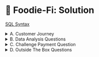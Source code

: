 # 🥑 Foodie-Fi: Solution

[SQL Syntax](https://github.com/Chicong00/8-week-SQL-challenge/blob/0dd8668f836e07d9008205bbaf720c2f9677b702/Case%20Study%20%233%20-%20Foodie-Fi/Foodie-Fi.sql)

<details>
<summary>
A. Customer Journey
</summary> 
Based off the 8 sample customers provided in the sample from the subscriptions table, write a brief description about each customer’s onboarding journey.

````sql
select s.*,p.plan_name,p.price
from foodie_fi.subscriptions s 
join foodie_fi.plans p 
on s.plan_id = p.plan_id 
where customer_id in (1,4,6,23,49,58,79,80)
order by customer_id;
````
**Steps**
1. Choose 8 random customers and analyze behavior of them
2. Which plan did they use ? Did they upgrade plan after use free trial ?

|customer_id|plan_id|start_date|plan_name|price|
|---|---|---|---|---|
|1|0|2020-08-01|trial|0.00|
|1|1|2020-08-08|basic monthly|9.90|

Customer_id 1 started with a trial subscription and continued with a basic monthly subscription in 7 days after sign-up.

|customer_id|plan_id|start_date|plan_name|price|
|---|---|---|---|---|
|4|0|2020-01-17|trial|0.00|
|4|1|2020-01-24|basic monthly|9.90|
|4|4|2020-04-21|churn|NULL|

Customer_id 4 started with a trial subscription and continued with a basic monthly subscription in 7 days after sign-up and has churned in 3 months after that.

|customer_id|plan_id|start_date|plan_name|price|
|---|---|---|---|---|
|6|0|2020-12-23|trial|0.00|
|6|1|2020-12-30|basic monthly|9.90|
|6|4|2020-02-26|churn|NULL|

Customer_id 6 started with a trial subscription and continued with a basic monthly subscription in 7 days after sign-up and has churned in 2 months after that.

|customer_id|plan_id|start_date|plan_name|price|
|---|---|---|---|---|
|23|0|2020-05-13|trial|0.00|
|23|3|2020-05-20|pro annual|199.00|

Customer_id 23 started with a trial subscription and continued with a pro annual subscription in 7 days after sign-up.

|customer_id|plan_id|start_date|plan_name|price|
|---|---|---|---|---|
|49|0|2020-04-24|trial|0.00|
|49|2|2020-05-01|pro monthly|19.90|
|49|3|2020-08-01|pro annual|199.00|

Customer_id 49 started with a trial subscription and continued with a pro monthly subscription in 7 days after sign-up and has upgraded to a pro annual in 3 days after that.

|customer_id|plan_id|start_date|plan_name|price|
|---|---|---|---|---|
|58|0|2020-07-04|trial|0.00|
|58|1|2020-07-11|basic monthly|9.90|
|58|3|2020-09-24|pro annual|199.90|

Customer_id 58 started with a trial subscription and continued with a basic monthly subscription in 7 days after sign-up and has upgrade to a pro annual in 2 months 13 days after that.

|customer_id|plan_id|start_date|plan_name|price|
|---|---|---|---|---|
|79|0|2020-07-30|trial|0.00|
|79|2|2020-08-06|pro monthly|19.90|

Customer_id 79 started with a trial subscription and continued with a pro monthly subscription in 7 days after sign-up.

|customer_id|plan_id|start_date|plan_name|price|
|---|---|---|---|---|
|80|0|2020-09-23|trial|0.00|
|80|2|2020-09-30|pro monthly|19.90|
|80|4|2020-01-17|churn|NULL|

Customer_id 80 started with a trial subscription and continued with a pro monthly subscription in 7 days after sign-up and has churned in 3 months after that.

</details>

<details>
<summary>
B. Data Analysis Questions
</summary>
  
### 1. How many customers has Foodie-Fi ever had?
````sql
select count(distinct(customer_id)) customer_count
from foodie_fi.subscriptions;
````
|customer_count|
|---|
|1000|
  
### 2. What is the monthly distribution of trial plan start_date values for our dataset - use the start of the month as the group by value ?
````sql
select
    EXTRACT(month from start_date) month_number,
    count(distinct customer_id) trial_subs
from foodie_fi.subscriptions s 
join foodie_fi.plans p  
on s.plan_id = p.plan_id 
where plan_name = 'trial'
group by EXTRACT(month from start_date);
````
|month_number|trial_subs|
|---|---|  
|1|88|
|2|68|
|3|94|
|4|81|
|5|88|
|6|79|
|7|89|
|8|88|
|9|87|
|10|79|
|11|75|
|12|84|
  
### 3. What plan start_date values occur after the year 2020 for our dataset? Show the breakdown by count of events for each plan_name ?
  
````sql
with event21 AS (
  SELECT 
    plan_name,
    count(1) as event_count_2021
  FROM foodie_fi.subscriptions s 
  JOIN foodie_fi.plans p 
    ON s.plan_id = p.plan_id
  WHERE EXTRACT(YEAR FROM start_date) >= 2021
  GROUP BY plan_name
),
event20 AS (
  SELECT 
    plan_name,
    count(1) as event_count_2020
  FROM foodie_fi.subscriptions s 
  JOIN foodie_fi.plans p 
    ON s.plan_id = p.plan_id
  WHERE EXTRACT(YEAR FROM start_date) < 2021
  GROUP BY plan_name
)

SELECT 
  event20.plan_name, 
  event_count_2020, 
  event_count_2021 
FROM event20 
LEFT JOIN event21 
  ON event20.plan_name = event21.plan_name
ORDER BY event_count_2020 DESC;
````
|plan_name|event_count_2020|event_count_2021|    
|---|---|---|
|trial|1000|NULL|
|basic monthly|538|8|
|pro monthly|479|60|
|churn|236|71|
|pro annual|195|63| 
                               
### 4. What is the customer count and percentage of customers who have churned rounded to 1 decimal place ?

````sql
with churned_cte as
(select distinct s.*,plan_name
from foodie_fi.subscriptions s 
join foodie_fi.plans p 
on s.plan_id = p.plan_id 
where plan_name = 'churn')

select 
    count(*) churn_count,
    CAST(round((100.0*count(distinct customer_id)/(select count(distinct customer_id) from foodie_fi.subscriptions)),1) as FLOAT) as churn_percentage
from churned_cte;
````
|churn_count|churn_percentage|
|---|---|
|307|30.7|

### 5. How many customers have churned straight after their initial free trial - what percentage is this rounded to the nearest whole number ?

Create a rank column for each customer by start_date, then retrieve customer has plan_id = 4 (churned) and rank = 2 (after free trial)

````sql
with ranking AS
(SELECT  s.*,plan_name,
    ROW_NUMBER() over (partition by customer_id order by start_date) rank_
from foodie_fi.subscriptions s 
join foodie_fi.plans p 
on s.plan_id = p.plan_id)
 
select
    count(*) churn_count,
    round(100*count(*) / (select count(distinct customer_id) from foodie_fi.subscriptions),0) churn_percentage
from ranking
where plan_name = 'churn' and rank_= 2;
````
|churn_count|churn_percentage|
|---|---|
|92|9|

### 6. What is the number and percentage of customer plans after their initial free trial ?

Use the same approach of #5, to know the plan after the free trial -> create a rank column, where rank = 1 is the free trial, then rank = 2 is the plan after their initial free trial.

````sql
with ranking AS
(SELECT  
    s.*,plan_name,
    ROW_NUMBER() over (partition by customer_id order by start_date) rank_
from dbo.subscriptions s 
join dbo.plans p 
on s.plan_id = p.plan_id)
 
select
    plan_name next_plan,
    count(*) plan_count,
    convert(float,round(100.0*count(*) / (select count(distinct customer_id) from dbo.subscriptions),2)) plan_percentage
from ranking
where 
        plan_name = 'churn' and rank_= 2
    or  plan_name = 'basic monthly' and rank_=2
    or  plan_name = 'pro monthly' and rank_=2
    or  plan_name = 'pro annual' and rank_=2
group by plan_name
order by plan_percentage desc
````
|next_plan|plan_count|plan_percentage|    
|---|---|---|
|basic monthly|546|54.6|
|pro monthly|325|32.5|
|churn|92|9.2|
|pro annual|37|3.7|
  
### 7. What is the customer count and percentage breakdown of all 5 plan_name values at 2020-12-31?

Use the same approach of #5, to count the number of customers by plan at 2020-12-31 -> Create a rank column and sort by descending start date -> Know the latest plan the user is using as of 12-31-2020 by rank = 1

````sql
with cte as 
(select
    s.*,
    plan_name,
    price,
    rank() over (partition by customer_id order by start_date desc) as rank_
from foodie_fi.subscriptions s 
join foodie_fi.plans p 
on s.plan_id = p.plan_id 
where start_date <= '2020-12-31'
order by 1 desc)

SELECT
    plan_name,
    count(1) customer_count,
    CAST(round(100.0*count(*)/(select count(distinct customer_id) from cte),1) AS FLOAT) percentage_of_plans
from cte
where rank_ = 1
group by plan_name
order by 3 desc;
````
|plan_name|customer_count|percentage_of_plans|    
|---|---|---|
|pro monthly|326|32.6|
|churn|236|23.6|
|basic monthly|224|22.4|
|pro annual|195|19.5|
|trial|19|1.9|
  
### 8. How many customers have upgraded to an annual plan in 2020 ?
````sql
SELECT 
    count(distinct customer_id) pro_annual_customers
from foodie_fi.subscriptions s  
join foodie_fi.plans p 
on s.plan_id = p.plan_id
where plan_name = 'pro annual' and EXTRACT('YEAR' FROM start_date) = 2020;
````
|pro_annual_customers|
|---|
|195|

### 9. How many days on average does it take for a customer to an annual plan from the day they join Foodie-Fi ?

The question doesn't ask for a detailed plan from the date the customer joined, so I assume I just need to count the days from the first day to the first day of the annual plan.

````sql
with annual AS
(
select customer_id, start_date annual_date
from foodie_fi.subscriptions
where plan_id = 3
), 
trial as 
(
select customer_id, start_date trial_date
from foodie_fi.subscriptions
where plan_id = 0
)

select 
  ROUND(AVG(annual_date - trial_date )) avg_days_to_annual
from trial t 
join annual a 
on t.customer_id = a.customer_id;
````
|avg_days_to_annual|
|---|
|105|

### 10. Can you further breakdown this average value into 30 day periods (i.e. 0-30 days, 31-60 days etc) ?
````sql
WITH annual AS (
  SELECT customer_id, start_date AS annual_date
  FROM foodie_fi.subscriptions
  WHERE plan_id = 3
),
trial AS (
  SELECT customer_id, start_date AS trial_date
  FROM foodie_fi.subscriptions
  WHERE plan_id = 0
)
SELECT period, total_customers
FROM (
  SELECT
    CASE 
      WHEN ROUND(annual_date - trial_date) <= 30 THEN '0 - 30'
      WHEN ROUND(annual_date - trial_date) <= 60 THEN '31 - 60'
      WHEN ROUND(annual_date - trial_date) <= 90 THEN '61 - 90'
      WHEN ROUND(annual_date - trial_date) <= 120 THEN '91 - 120'
      WHEN ROUND(annual_date - trial_date) <= 150 THEN '121 - 150'
      WHEN ROUND(annual_date - trial_date) <= 180 THEN '151 - 180'
      WHEN ROUND(annual_date - trial_date) <= 210 THEN '181 - 210'
      WHEN ROUND(annual_date - trial_date) <= 240 THEN '211 - 240'
      WHEN ROUND(annual_date - trial_date) <= 270 THEN '241 - 270'
      WHEN ROUND(annual_date - trial_date) <= 300 THEN '271 - 300'
      WHEN ROUND(annual_date - trial_date) <= 330 THEN '301 - 330'
      WHEN ROUND(annual_date - trial_date) <= 360 THEN '331 - 360'
      ELSE '361+'
    END AS period,
    COUNT(*) AS total_customers
  FROM trial t
  JOIN annual a ON t.customer_id = a.customer_id
  GROUP BY period
) sub
ORDER BY 
  CASE 
    WHEN period = '0 - 30' THEN 1
    WHEN period = '31 - 60' THEN 2
    WHEN period = '61 - 90' THEN 3
    WHEN period = '91 - 120' THEN 4
    WHEN period = '121 - 150' THEN 5
    WHEN period = '151 - 180' THEN 6
    WHEN period = '181 - 210' THEN 7
    WHEN period = '211 - 240' THEN 8
    WHEN period = '241 - 270' THEN 9
    WHEN period = '271 - 300' THEN 10
    WHEN period = '301 - 330' THEN 11
    WHEN period = '331 - 360' THEN 12
    ELSE 13
  END;
````
| period    | total_customers |
|-----------|-----------------|
| 0 - 30    | 49              |
| 31 - 60   | 24              |
| 61 - 90   | 34              |
| 91 - 120  | 35              |
| 121 - 150 | 42              |
| 151 - 180 | 36              |
| 181 - 210 | 26              |
| 211 - 240 | 4               |
| 241 - 270 | 5               |
| 271 - 300 | 1               |
| 301 - 330 | 1               |
| 331 - 360 | 1               |

### 11. How many customers downgraded from a pro monthly to a basic monthly plan in 2020 ?

Use the same logic as #09, I will join the pro monthly plan with the basic monthly plan together, then retrieve records with the start_date of the basic monthly > pro monthly

````sql
with pro_mon as
(
SELECT  
    s.customer_id,plan_name, start_date
FROM foodie_fi.subscriptions s
JOIN foodie_fi.plans p
ON s.plan_id = p.plan_id
where plan_name = 'pro monthly'
)
, basic_mon as
(
SELECT  
    s.customer_id,plan_name, start_date
FROM foodie_fi.subscriptions s
JOIN foodie_fi.plans p
ON s.plan_id = p.plan_id
WHERE plan_name = 'basic monthly'
)
SELECT count(*) downgraded
FROM pro_mon p
JOIN basic_mon b
ON p.customer_id = b.customer_id
WHERE p.start_date < b.start_date
AND EXTRACT(YEAR FROM p.start_date) = 2020;
````
|downgraded|
|---|
|0|

</details>

<details>
<summary>
C. Challenge Payment Question
</summary>
The Foodie-Fi team wants you to create a new payments table for the year 2020 that includes amounts paid by each customer in the subscriptions table with the following requirements:

- monthly payments always occur on the same day of month as the original start_date of any monthly paid plan
- upgrades from basic to monthly or pro plans are reduced by the current paid amount in that month and start immediately
- upgrades from pro monthly to pro annual are paid at the end of the current billing period and also starts at the end of the month period
- once a customer churns they will no longer make payments

```sql

```

</details>

<details>
<summary>
D. Outside The Box Questions
</summary>

### 1. How would you calculate the rate of growth for Foodie-Fi?
````sql
with cte as (
SELECT
    EXTRACT(YEAR FROM s.start_date) as year,
    EXTRACT(MONTH FROM s.start_date) as month,
    plan_name,
    COUNT(DISTINCT customer_id) current_customer_count
FROM foodie_fi.subscriptions s
JOIN foodie_fi.plans p ON s.plan_id = p.plan_id
GROUP BY 1,2,3
)
SELECT
    year,
    month,
    plan_name,
    current_customer_count,
    LAG(current_customer_count, 1) OVER (PARTITION BY plan_name ORDER BY year, month) AS past_customer_count,
    ROUND((current_customer_count - LAG(current_customer_count, 1) OVER (PARTITION BY plan_name ORDER BY year, month)) * 100.0 / NULLIF(LAG(current_customer_count, 1) OVER (PARTITION BY plan_name ORDER BY year, month), 0), 2) AS growth_percentage
FROM cte
ORDER BY plan_name, year, month;
````
<details>
<summary> Table result </summary>

| year | month | plan_name     | current_customer_count | past_customer_count | growth_percentage |
|------|-------|---------------|------------------------|---------------------|-------------------|
| 2020 | 1     | basic monthly | 31                     |                     |                   |
| 2020 | 2     | basic monthly | 37                     | 31                  | 19.35             |
| 2020 | 3     | basic monthly | 49                     | 37                  | 32.43             |
| 2020 | 4     | basic monthly | 43                     | 49                  | -12.24            |
| 2020 | 5     | basic monthly | 53                     | 43                  | 23.26             |
| 2020 | 6     | basic monthly | 51                     | 53                  | -3.77             |
| 2020 | 7     | basic monthly | 44                     | 51                  | -13.73            |
| 2020 | 8     | basic monthly | 54                     | 44                  | 22.73             |
| 2020 | 9     | basic monthly | 38                     | 54                  | -29.63            |
| 2020 | 10    | basic monthly | 46                     | 38                  | 21.05             |
| 2020 | 11    | basic monthly | 49                     | 46                  | 6.52              |
| 2020 | 12    | basic monthly | 43                     | 49                  | -12.24            |
| 2021 | 1     | basic monthly | 8                      | 43                  | -81.4             |
| 2020 | 1     | churn         | 9                      |                     |                   |
| 2020 | 2     | churn         | 9                      | 9                   | 0                 |
| 2020 | 3     | churn         | 13                     | 9                   | 44.44             |
| 2020 | 4     | churn         | 18                     | 13                  | 38.46             |
| 2020 | 5     | churn         | 21                     | 18                  | 16.67             |
| 2020 | 6     | churn         | 19                     | 21                  | -9.52             |
| 2020 | 7     | churn         | 28                     | 19                  | 47.37             |
| 2020 | 8     | churn         | 13                     | 28                  | -53.57            |
| 2020 | 9     | churn         | 23                     | 13                  | 76.92             |
| 2020 | 10    | churn         | 26                     | 23                  | 13.04             |
| 2020 | 11    | churn         | 32                     | 26                  | 23.08             |
| 2020 | 12    | churn         | 25                     | 32                  | -21.88            |
| 2021 | 1     | churn         | 19                     | 25                  | -24               |
| 2021 | 2     | churn         | 18                     | 19                  | -5.26             |
| 2021 | 3     | churn         | 21                     | 18                  | 16.67             |
| 2021 | 4     | churn         | 13                     | 21                  | -38.1             |
| 2020 | 1     | pro annual    | 2                      |                     |                   |
| 2020 | 2     | pro annual    | 5                      | 2                   | 150               |
| 2020 | 3     | pro annual    | 7                      | 5                   | 40                |
| 2020 | 4     | pro annual    | 11                     | 7                   | 57.14             |
| 2020 | 5     | pro annual    | 13                     | 11                  | 18.18             |
| 2020 | 6     | pro annual    | 16                     | 13                  | 23.08             |
| 2020 | 7     | pro annual    | 20                     | 16                  | 25                |
| 2020 | 8     | pro annual    | 24                     | 20                  | 20                |
| 2020 | 9     | pro annual    | 25                     | 24                  | 4.17              |
| 2020 | 10    | pro annual    | 32                     | 25                  | 28                |
| 2020 | 11    | pro annual    | 20                     | 32                  | -37.5             |
| 2020 | 12    | pro annual    | 20                     | 20                  | 0                 |
| 2021 | 1     | pro annual    | 24                     | 20                  | 20                |
| 2021 | 2     | pro annual    | 17                     | 24                  | -29.17            |
| 2021 | 3     | pro annual    | 9                      | 17                  | -47.06            |
| 2021 | 4     | pro annual    | 13                     | 9                   | 44.44             |
| 2020 | 1     | pro monthly   | 29                     |                     |                   |
| 2020 | 2     | pro monthly   | 29                     | 29                  | 0                 |
| 2020 | 3     | pro monthly   | 37                     | 29                  | 27.59             |
| 2020 | 4     | pro monthly   | 31                     | 37                  | -16.22            |
| 2020 | 5     | pro monthly   | 39                     | 31                  | 25.81             |
| 2020 | 6     | pro monthly   | 39                     | 39                  | 0                 |
| 2020 | 7     | pro monthly   | 40                     | 39                  | 2.56              |
| 2020 | 8     | pro monthly   | 56                     | 40                  | 40                |
| 2020 | 9     | pro monthly   | 52                     | 56                  | -7.14             |
| 2020 | 10    | pro monthly   | 47                     | 52                  | -9.62             |
| 2020 | 11    | pro monthly   | 32                     | 47                  | -31.91            |
| 2020 | 12    | pro monthly   | 48                     | 32                  | 50                |
| 2021 | 1     | pro monthly   | 26                     | 48                  | -45.83            |
| 2021 | 2     | pro monthly   | 12                     | 26                  | -53.85            |
| 2021 | 3     | pro monthly   | 15                     | 12                  | 25                |
| 2021 | 4     | pro monthly   | 7                      | 15                  | -53.33            |
| 2020 | 1     | trial         | 88                     |                     |                   |
| 2020 | 2     | trial         | 68                     | 88                  | -22.73            |
| 2020 | 3     | trial         | 94                     | 68                  | 38.24             |
| 2020 | 4     | trial         | 81                     | 94                  | -13.83            |
| 2020 | 5     | trial         | 88                     | 81                  | 8.64              |
| 2020 | 6     | trial         | 79                     | 88                  | -10.23            |
| 2020 | 7     | trial         | 89                     | 79                  | 12.66             |
| 2020 | 8     | trial         | 88                     | 89                  | -1.12             |
| 2020 | 9     | trial         | 87                     | 88                  | -1.14             |
| 2020 | 10    | trial         | 79                     | 87                  | -9.2              |
| 2020 | 11    | trial         | 75                     | 79                  | -5.06             |
| 2020 | 12    | trial         | 84                     | 75                  | 12                |


</details>

### 2. What key metrics would you recommend Foodie-Fi management to track over time to assess performance of their overall business?

- **Customer growth**: how many customers increase by monthly ? What does the ratio look like?
- **Conversion rate**: how many customers continue to use after free trial? What does the ratio look like?
- **Churn rate**: How many customers cancel the subscription by monthly? What does the ratio look like?

### 3. What are some key customer journeys or experiences that you would analyse further to improve customer retention?

- Customers who cancelled the subscription after trial
- Customers who upgraded the subscription:
	- From basic monthly to pro monthly
	- From basic monthly to pro annual

### 4. If the Foodie-Fi team were to create an exit survey shown to customers who wish to cancel their subscription, what questions would you include in the survey?

**General Reason for Cancellation**

1. What is the primary reason you are canceling your subscription?
- Price is not affordable
- Content not interesting
- Techinical issues
- Customer support
- Found a better alternative
- Temporary break
- Others (specify)

**Usage & Satisfaction**

2. How often did you use Foodie-Fi?
(Daily / Weekly / Monthly / Rarely / Never)

3. On a 5-point scale, how would you rate your experience?
(1 - Very Unsatisfied to 5 - Ver Satisfied)

4. On a 5-point scale, how would you rate the price?
(1 - Too cheap to 5 - Too expensive)

**Feature Feedback**

5. Which features did you use the most?
(Open-ended or multiple choice depending on platform features)

6. What features or improvements would have made you stay?
(Open-ended)


	
### 5. What business levers could the Foodie-Fi team use to reduce the customer churn rate? How would you validate the effectiveness of your ideas?

- Adjust based on the main reasons leading to the cancellation:
	- Price: more promotions, more discount seasons, more unique content for memberships
	- Service quality: work with the relevant department to fix the issue, improve service quality
	- Found an alternative: do some competitor analysis to see their competitive advantages over us. If necessary, try the product for better experience and evaluation.
- To validate the effectiveness:
	- Churn rate
	- Conversion rate

</details>
</details>

